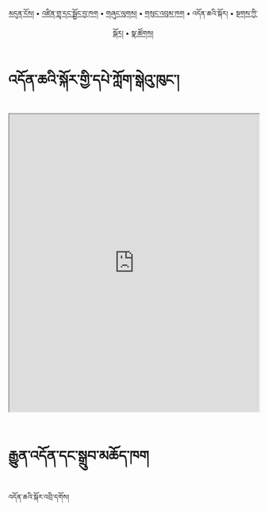 <p align="center">
  <a href="https://bdrc-reader.github.io/songtsen-library/">མདུན་ངོས།</a> • <a href="https://bdrc-reader.github.io/songtsen-library/shadra">འཛིན་གྲྭ་དང་སྦྱོང་བྱ་ཁག</a> • <a href="https://bdrc-reader.github.io/songtsen-library/shunglug">གཞུང་ལུགས།</a>  • <a href="https://bdrc-reader.github.io/songtsen-library/sungbum">གསུང་འབུམ་ཁག</a> • <span>འདོན་ཆའི་སྐོར།</span> • <a href="https://bdrc-reader.github.io/songtsen-library/tantra">སྔགས་ཀྱི་སྐོར།</a> •  <a href="https://bdrc-reader.github.io/songtsen-library/natsok">སྣ་ཚོགས།</a></p>

# འདོན་ཆའི་སྐོར་གྱི་དཔེ་ཀློག་སྒེའུ་ཁུང་།

<iframe src="https://library.bdrc.io/scripts/embed-iframe.html?work=bdr:W1ERI0025004&origin=website.com" width="100%" height="600"></iframe>

<br>
<br>

# རྒྱུན་འདོན་དང་སྒྲུབ་མཆོད་ཁག

འདོན་ཆའི་སྐོར་འབྲི་དགོས།
